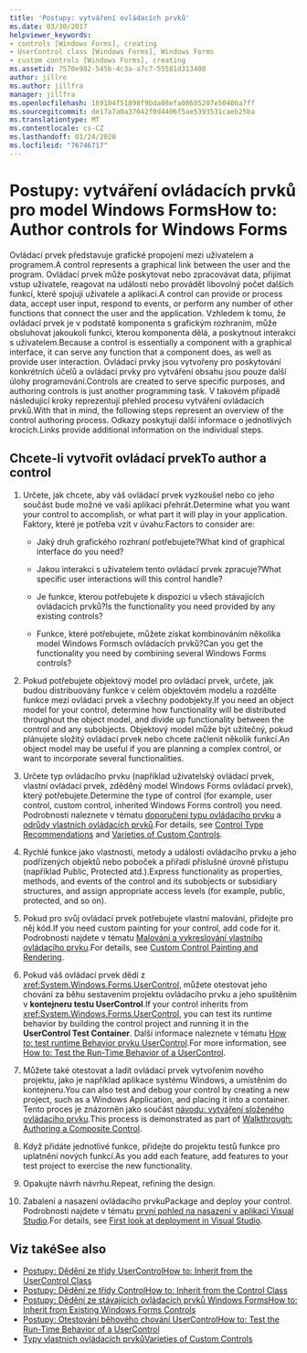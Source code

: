 ```yaml
---
title: 'Postupy: vytváření ovládacích prvků'
ms.date: 03/30/2017
helpviewer_keywords:
- controls [Windows Forms], creating
- UserControl class [Windows Forms], Windows Forms
- custom controls [Windows Forms], creating
ms.assetid: 7570e982-545b-4c3a-a7c7-55581d313400
author: jillre
ms.author: jillfra
manager: jillfra
ms.openlocfilehash: 169104f51898f9bda08efa08685207e50406a7ff
ms.sourcegitcommit: de17a7a0a37042f0d4406f5ae5393531caeb25ba
ms.translationtype: MT
ms.contentlocale: cs-CZ
ms.lasthandoff: 01/24/2020
ms.locfileid: "76746717"
---
```

# <a name="how-to-author-controls-for-windows-forms"></a><span data-ttu-id="e0836-102">Postupy: vytváření ovládacích prvků pro model Windows Forms</span><span class="sxs-lookup"><span data-stu-id="e0836-102">How to: Author controls for Windows Forms</span></span>

<span data-ttu-id="e0836-103">Ovládací prvek představuje grafické propojení mezi uživatelem a programem.</span><span class="sxs-lookup"><span data-stu-id="e0836-103">A control represents a graphical link between the user and the program.</span></span> <span data-ttu-id="e0836-104">Ovládací prvek může poskytovat nebo zpracovávat data, přijímat vstup uživatele, reagovat na události nebo provádět libovolný počet dalších funkcí, které spojují uživatele a aplikaci.</span><span class="sxs-lookup"><span data-stu-id="e0836-104">A control can provide or process data, accept user input, respond to events, or perform any number of other functions that connect the user and the application.</span></span> <span data-ttu-id="e0836-105">Vzhledem k tomu, že ovládací prvek je v podstatě komponenta s grafickým rozhraním, může obsluhovat jakoukoli funkci, kterou komponenta dělá, a poskytnout interakci s uživatelem.</span><span class="sxs-lookup"><span data-stu-id="e0836-105">Because a control is essentially a component with a graphical interface, it can serve any function that a component does, as well as provide user interaction.</span></span> <span data-ttu-id="e0836-106">Ovládací prvky jsou vytvořeny pro poskytování konkrétních účelů a ovládací prvky pro vytváření obsahu jsou pouze další úlohy programování.</span><span class="sxs-lookup"><span data-stu-id="e0836-106">Controls are created to serve specific purposes, and authoring controls is just another programming task.</span></span> <span data-ttu-id="e0836-107">V takovém případě následující kroky reprezentují přehled procesu vytváření ovládacích prvků.</span><span class="sxs-lookup"><span data-stu-id="e0836-107">With that in mind, the following steps represent an overview of the control authoring process.</span></span> <span data-ttu-id="e0836-108">Odkazy poskytují další informace o jednotlivých krocích.</span><span class="sxs-lookup"><span data-stu-id="e0836-108">Links provide additional information on the individual steps.</span></span>

## <a name="to-author-a-control"></a><span data-ttu-id="e0836-109">Chcete-li vytvořit ovládací prvek</span><span class="sxs-lookup"><span data-stu-id="e0836-109">To author a control</span></span>

1. <span data-ttu-id="e0836-110">Určete, jak chcete, aby váš ovládací prvek vyzkoušel nebo co jeho součást bude možné ve vaší aplikaci přehrát.</span><span class="sxs-lookup"><span data-stu-id="e0836-110">Determine what you want your control to accomplish, or what part it will play in your application.</span></span> <span data-ttu-id="e0836-111">Faktory, které je potřeba vzít v úvahu:</span><span class="sxs-lookup"><span data-stu-id="e0836-111">Factors to consider are:</span></span>

    - <span data-ttu-id="e0836-112">Jaký druh grafického rozhraní potřebujete?</span><span class="sxs-lookup"><span data-stu-id="e0836-112">What kind of graphical interface do you need?</span></span>

    - <span data-ttu-id="e0836-113">Jakou interakci s uživatelem tento ovládací prvek zpracuje?</span><span class="sxs-lookup"><span data-stu-id="e0836-113">What specific user interactions will this control handle?</span></span>

    - <span data-ttu-id="e0836-114">Je funkce, kterou potřebujete k dispozici u všech stávajících ovládacích prvků?</span><span class="sxs-lookup"><span data-stu-id="e0836-114">Is the functionality you need provided by any existing controls?</span></span>

    - <span data-ttu-id="e0836-115">Funkce, které potřebujete, můžete získat kombinováním několika model Windows Formsch ovládacích prvků?</span><span class="sxs-lookup"><span data-stu-id="e0836-115">Can you get the functionality you need by combining several Windows Forms controls?</span></span>

2. <span data-ttu-id="e0836-116">Pokud potřebujete objektový model pro ovládací prvek, určete, jak budou distribuovány funkce v celém objektovém modelu a rozdělte funkce mezi ovládací prvek a všechny podobjekty.</span><span class="sxs-lookup"><span data-stu-id="e0836-116">If you need an object model for your control, determine how functionality will be distributed throughout the object model, and divide up functionality between the control and any subobjects.</span></span> <span data-ttu-id="e0836-117">Objektový model může být užitečný, pokud plánujete složitý ovládací prvek nebo chcete začlenit několik funkcí.</span><span class="sxs-lookup"><span data-stu-id="e0836-117">An object model may be useful if you are planning a complex control, or want to incorporate several functionalities.</span></span>

3. <span data-ttu-id="e0836-118">Určete typ ovládacího prvku (například uživatelský ovládací prvek, vlastní ovládací prvek, zděděný model Windows Forms ovládací prvek), který potřebujete.</span><span class="sxs-lookup"><span data-stu-id="e0836-118">Determine the type of control (for example, user control, custom control, inherited Windows Forms control) you need.</span></span> <span data-ttu-id="e0836-119">Podrobnosti naleznete v tématu [doporučení typu ovládacího prvku](control-type-recommendations.md) a [odrůdy vlastních ovládacích prvků](varieties-of-custom-controls.md).</span><span class="sxs-lookup"><span data-stu-id="e0836-119">For details, see [Control Type Recommendations](control-type-recommendations.md) and [Varieties of Custom Controls](varieties-of-custom-controls.md).</span></span>

4. <span data-ttu-id="e0836-120">Rychlé funkce jako vlastnosti, metody a události ovládacího prvku a jeho podřízených objektů nebo poboček a přiřadí příslušné úrovně přístupu (například Public, Protected atd.).</span><span class="sxs-lookup"><span data-stu-id="e0836-120">Express functionality as properties, methods, and events of the control and its subobjects or subsidiary structures, and assign appropriate access levels (for example, public, protected, and so on).</span></span>

5. <span data-ttu-id="e0836-121">Pokud pro svůj ovládací prvek potřebujete vlastní malování, přidejte pro něj kód.</span><span class="sxs-lookup"><span data-stu-id="e0836-121">If you need custom painting for your control, add code for it.</span></span> <span data-ttu-id="e0836-122">Podrobnosti najdete v tématu [Malování a vykreslování vlastního ovládacího prvku](custom-control-painting-and-rendering.md).</span><span class="sxs-lookup"><span data-stu-id="e0836-122">For details, see [Custom Control Painting and Rendering](custom-control-painting-and-rendering.md).</span></span>

6. <span data-ttu-id="e0836-123">Pokud váš ovládací prvek dědí z <xref:System.Windows.Forms.UserControl>, můžete otestovat jeho chování za běhu sestavením projektu ovládacího prvku a jeho spuštěním v **kontejneru testu UserControl**.</span><span class="sxs-lookup"><span data-stu-id="e0836-123">If your control inherits from <xref:System.Windows.Forms.UserControl>, you can test its runtime behavior by building the control project and running it in the **UserControl Test Container**.</span></span> <span data-ttu-id="e0836-124">Další informace naleznete v tématu [How to: test runtime Behavior prvku UserControl](how-to-test-the-run-time-behavior-of-a-usercontrol.md).</span><span class="sxs-lookup"><span data-stu-id="e0836-124">For more information, see [How to: Test the Run-Time Behavior of a UserControl](how-to-test-the-run-time-behavior-of-a-usercontrol.md).</span></span>

7. <span data-ttu-id="e0836-125">Můžete také otestovat a ladit ovládací prvek vytvořením nového projektu, jako je například aplikace systému Windows, a umístěním do kontejneru.</span><span class="sxs-lookup"><span data-stu-id="e0836-125">You can also test and debug your control by creating a new project, such as a Windows Application, and placing it into a container.</span></span> <span data-ttu-id="e0836-126">Tento proces je znázorněn jako součást [návodu: vytváření složeného ovládacího prvku](walkthrough-authoring-a-composite-control-with-visual-csharp.md).</span><span class="sxs-lookup"><span data-stu-id="e0836-126">This process is demonstrated as part of [Walkthrough: Authoring a Composite Control](walkthrough-authoring-a-composite-control-with-visual-csharp.md).</span></span>

8. <span data-ttu-id="e0836-127">Když přidáte jednotlivé funkce, přidejte do projektu testů funkce pro uplatnění nových funkcí.</span><span class="sxs-lookup"><span data-stu-id="e0836-127">As you add each feature, add features to your test project to exercise the new functionality.</span></span>

9. <span data-ttu-id="e0836-128">Opakujte návrh návrhu.</span><span class="sxs-lookup"><span data-stu-id="e0836-128">Repeat, refining the design.</span></span>

10. <span data-ttu-id="e0836-129">Zabalení a nasazení ovládacího prvku</span><span class="sxs-lookup"><span data-stu-id="e0836-129">Package and deploy your control.</span></span> <span data-ttu-id="e0836-130">Podrobnosti najdete v tématu [první pohled na nasazení v aplikaci Visual Studio](/visualstudio/deployment/deploying-applications-services-and-components).</span><span class="sxs-lookup"><span data-stu-id="e0836-130">For details, see [First look at deployment in Visual Studio](/visualstudio/deployment/deploying-applications-services-and-components).</span></span>

## <a name="see-also"></a><span data-ttu-id="e0836-131">Viz také</span><span class="sxs-lookup"><span data-stu-id="e0836-131">See also</span></span>

- [<span data-ttu-id="e0836-132">Postupy: Dědění ze třídy UserControl</span><span class="sxs-lookup"><span data-stu-id="e0836-132">How to: Inherit from the UserControl Class</span></span>](how-to-inherit-from-the-usercontrol-class.md)
- [<span data-ttu-id="e0836-133">Postupy: Dědění ze třídy Control</span><span class="sxs-lookup"><span data-stu-id="e0836-133">How to: Inherit from the Control Class</span></span>](how-to-inherit-from-the-control-class.md)
- [<span data-ttu-id="e0836-134">Postupy: Dědění ze stávajících ovládacích prvků Windows Forms</span><span class="sxs-lookup"><span data-stu-id="e0836-134">How to: Inherit from Existing Windows Forms Controls</span></span>](how-to-inherit-from-existing-windows-forms-controls.md)
- [<span data-ttu-id="e0836-135">Postupy: Otestování běhového chování UserControl</span><span class="sxs-lookup"><span data-stu-id="e0836-135">How to: Test the Run-Time Behavior of a UserControl</span></span>](how-to-test-the-run-time-behavior-of-a-usercontrol.md)
- [<span data-ttu-id="e0836-136">Typy vlastních ovládacích prvků</span><span class="sxs-lookup"><span data-stu-id="e0836-136">Varieties of Custom Controls</span></span>](varieties-of-custom-controls.md)
